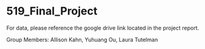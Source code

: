 # 519_Final_Project

For data, please reference the google drive link located in the project report. 

Group Members: Allison Kahn, Yuhuang Ou, Laura Tutelman
